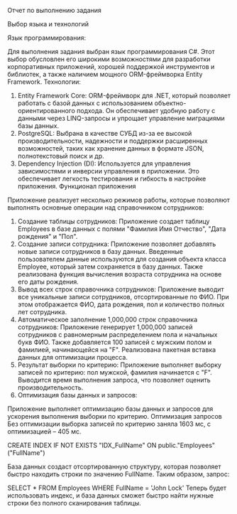 Отчет по выполнению задания

Выбор языка и технологий

Язык программирования:

Для выполнения задания выбран язык программирования C#. Этот выбор обусловлен его широкими возможностями для разработки корпоративных приложений, хорошей поддержкой инструментов и библиотек, а также наличием мощного ORM-фреймворка Entity Framework.
Технологии:
1.	Entity Framework Core: ORM-фреймворк для .NET, который позволяет работать с базой данных с использованием объектно-ориентированного подхода. Он обеспечивает удобную работу с данными через LINQ-запросы и упрощает управление миграциями базы данных.
2.	PostgreSQL: Выбрана в качестве СУБД из-за ее высокой производительности, надежности и поддержки расширенных возможностей, таких как хранение данных в формате JSON, полнотекстовый поиск и др.
3.	Dependency Injection (DI): Используется для управления зависимостями и инверсии управления в приложении. Это обеспечивает легкость тестирования и гибкость в настройке приложения.
Функционал приложения

Приложение реализует несколько режимов работы, которые позволяют выполнять основные операции над справочником сотрудников:
1.	Создание таблицы сотрудников:
Приложение создает таблицу Employees в базе данных с полями "Фамилия Имя Отчество", "Дата рождения" и "Пол".
2.	Создание записи сотрудника:
Приложение позволяет добавлять новые записи сотрудников в базу данных. Введенные пользователем данные используются для создания объекта класса Employee, который затем сохраняется в базу данных. Также реализована функция вычисления возраста сотрудника на основе его даты рождения.
3.	Вывод всех строк справочника сотрудников:
Приложение выводит все уникальные записи сотрудников, отсортированные по ФИО. При этом отображается ФИО, дата рождения, пол и количество полных лет сотрудника.
4.	Автоматическое заполнение 1,000,000 строк справочника сотрудников:
Приложение генерирует 1,000,000 записей сотрудников с равномерным распределением пола и начальных букв ФИО. Также добавляется 100 записей с мужским полом и фамилией, начинающейся на "F". Реализована пакетная вставка данных для оптимизации процесса.
5.	Результат выборки по критерию:
Приложение выполняет выборку записей по критерию: пол мужской, фамилия начинается с "F". Выводится время выполнения запроса, что позволяет оценить производительность.
6.	Оптимизация базы данных и запросов:
   
Приложение выполняет оптимизацию базы данных и запросов для ускорения выполнения выборки по критерию.
Оптимизация запросов
Без оптимизации выборка записей по критерию заняла 1603 мс, с оптимизацией – 405 мс.

CREATE INDEX IF NOT EXISTS \"IDX_FullName\" ON public.\"Employees\" (\"FullName\")

База данных создаст отсортированную структуру, которая позволяет быстро находить строки по значению FullName. Таким образом, запрос:

SELECT * FROM Employees WHERE FullName = 'John Lock'
Теперь будет использовать индекс, и база данных сможет быстро найти нужные строки без полного сканирования таблицы.
